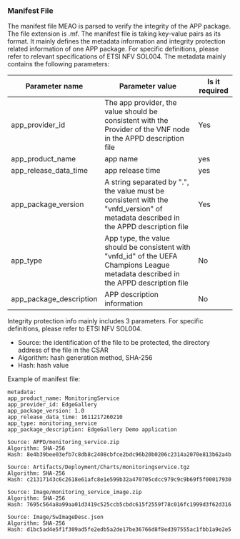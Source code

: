   ### Manifest File
The manifest file MEAO is parsed to verify the integrity of the APP package. The file extension is .mf.
The manifest file is taking key-value pairs as its format. It mainly defines the metadata information and integrity protection related information of one APP package. For specific definitions, please refer to relevant specifications of ETSI NFV SOL004.
The metadata mainly contains the following parameters:

| Parameter name | Parameter value | Is it required |
|---------|---------|--------|
|app_provider_id | The app provider, the value should be consistent with the Provider of the VNF node in the APPD description file | Yes |
|app_product_name | app name | yes|
|app_release_data_time | app release time | yes |
|app_package_version | A string separated by ".", the value must be consistent with the "vnfd_version" of metadata described in the APPD description file |Yes |
|app_type | App type, the value should be consistent with "vnfd_id" of the UEFA Champions League metadata described in the APPD description file | No|
|app_package_description| APP description information | No |

Integrity protection info mainly includes 3 parameters. For specific definitions, please refer to ETSI NFV SOL004.
* Source: the identification of the file to be protected, the directory address of the file in the CSAR
* Algorithm: hash generation method, SHA-256
* Hash: hash value

Example of manifest file:

```
metadata:
app_product_name: MonitoringService
app_provider_id: EdgeGallery
app_package_version: 1.0
app_release_data_time: 1611217260210
app_type: monitoring_service
app_package_description: EdgeGallery Demo application

Source: APPD/monitoring_service.zip
Algorithm: SHA-256
Hash: 8e4b39bee03efb7c8db8c2408cbfce2bdc96b20b0206c2314a2070e813b62a4b

Source: Artifacts/Deployment/Charts/monitoringservice.tgz
Algorithm: SHA-256
Hash: c21317143c6c2618e61afc8e1e599b32a470705cdcc979c9c9b69f5f00017930

Source: Image/monitoring_service_image.zip
Algorithm: SHA-256
Hash: 7695c564a8a99aa01d3419c525ccb5cbdc615f2559f78c016fc1999d3f62d316

Source: Image/SwImageDesc.json
Algorithm: SHA-256
Hash: d1bc5ad4e5f1f309ad5fe2edb5a2de17be36766d8f8ed397555ac1fbb1a9e2e5
```
